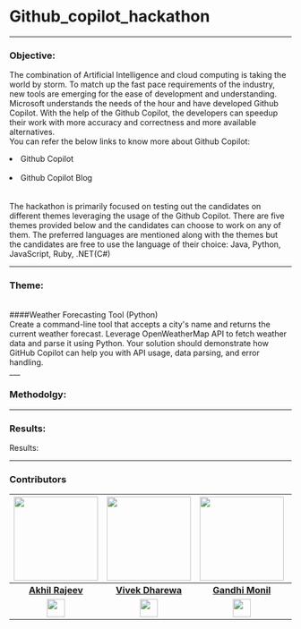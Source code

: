 # Github_copilot_hackathon

___

### Objective:
<p>
    The combination of Artificial Intelligence and cloud computing is taking the world by storm. To match up the fast pace requirements of the industry, new tools are emerging for the ease of development and understanding. Microsoft understands the needs of the hour and have developed Github Copilot. With the help of the Github Copilot, the developers can speedup their work with more accuracy and correctness and more available alternatives.
    <br>
You can refer the below links to know more about Github Copilot:<br>

<li>Github Copilot</li><br>
<li>Github Copilot Blog</li><br>
<br>
The hackathon is primarily focused on testing out the candidates on different themes leveraging the usage of the Github Copilot. There are five themes provided below and the candidates can choose to work on any of them. The preferred languages are mentioned along with the themes but the candidates are free to use the language of their choice: Java, Python, JavaScript, Ruby, .NET(C#)    

</p>

___
### Theme:
<br>
####Weather Forecasting Tool (Python)
<br>
Create a command-line tool that accepts a city's name and returns the current weather forecast. Leverage OpenWeatherMap API to fetch weather data and parse it using Python. Your solution should demonstrate how GitHub Copilot can help you with API usage, data parsing, and error handling.
<br>
___

### Methodolgy:


___

### Results: 
Results:
<!-- <p align="center">
    <img width="1000" src="https://github.com/Vice777/SBE-GFG/blob/main/Assets/IoT Connection.jpeg"    
</p> -->
___

###  Contributors
| <a href="https://github.com/Akhilrajeevp"><img src="https://avatars.githubusercontent.com/Akhilrajeevp" width=150px height=150px /></a>| <a href="https://github.com/Vice777"><img src="https://avatars.githubusercontent.com/Vice777" width=150px height=150px /></a>|<a href="https://github.com/bash-all"><img src="https://avatars.githubusercontent.com/bash-all" width=150px height=150px /></a>| <a href="https://github.co/AdityaBhate"><img src="https://avatars.githubusercontent.com/AdityaBhate" width=150px height=150px /></a>|
| :---: | :---: | :---: | :---: |
| **[Akhil Rajeev](https://github.com/Akhilrajeevp)**| **[Vivek Dharewa](https://github.com/Vice777)**| **[Gandhi Monil](https://github.com/bash-all)**| **[Sayanth Fredaric](https://github.com/AdityaBhate)**|
| <a href="https://www.linkedin.com/in/akhil-rajeev-p-42bb23235/"><img src="https://mpng.subpng.com/20180324/vhe/kisspng-linkedin-computer-icons-logo-social-networking-ser-facebook-5ab6ebfe5f5397.2333748215219374063905.jpg" width="32px" height="32px"></a> | <a href="https://www.linkedin.com/in/vivek-dharewa/"><img src="https://mpng.subpng.com/20180324/vhe/kisspng-linkedin-computer-icons-logo-social-networking-ser-facebook-5ab6ebfe5f5397.2333748215219374063905.jpg" width="32px" height="32px"></a>| <a href="https://www.linkedin.com/in/nisha-prakash-2880321ba/"><img src="https://mpng.subpng.com/20180324/vhe/kisspng-linkedin-computer-icons-logo-social-networking-ser-facebook-5ab6ebfe5f5397.2333748215219374063905.jpg" width="32px" height="32px"></a>| <a href="https://www.linkedin.com/in/aditya-bhate/"><img src="https://mpng.subpng.com/20180324/vhe/kisspng-linkedin-computer-icons-logo-social-networking-ser-facebook-5ab6ebfe5f5397.2333748215219374063905.jpg" width="32px" height="32px"></a>|